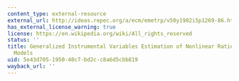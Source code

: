 ```yaml
---
content_type: external-resource
external_url: http://ideas.repec.org/a/ecm/emetrp/v50y1982i5p1269-86.html
has_external_license_warning: true
license: https://en.wikipedia.org/wiki/All_rights_reserved
status: ''
title: Generalized Instrumental Variables Estimation of Nonlinear Rational Expectations
  Models
uid: 5e43d705-1950-40c7-bd2c-c8a6d5cbb819
wayback_url: ''
---
```

